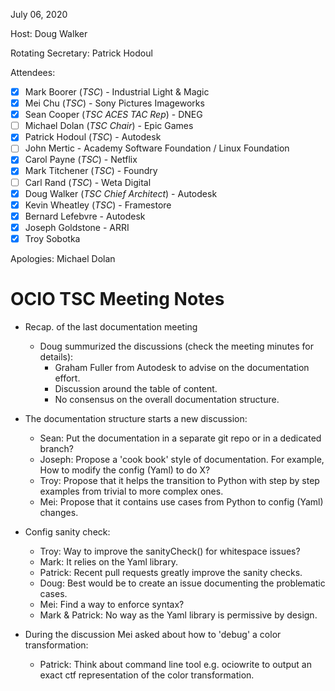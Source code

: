 <!-- SPDX-License-Identifier: CC-BY-4.0 -->
<!-- Copyright Contributors to the OpenColorIO Project. -->

July 06, 2020

Host: Doug Walker

Rotating Secretary: Patrick Hodoul

Attendees:
  * [X] Mark Boorer (_TSC_) - Industrial Light & Magic
  * [X] Mei Chu (_TSC_) - Sony Pictures Imageworks
  * [X] Sean Cooper (_TSC ACES TAC Rep_) - DNEG
  * [ ] Michael Dolan (_TSC Chair_) - Epic Games
  * [X] Patrick Hodoul (_TSC_) - Autodesk
  * [ ] John Mertic - Academy Software Foundation / Linux Foundation
  * [X] Carol Payne (_TSC_) - Netflix
  * [X] Mark Titchener (_TSC_) - Foundry
  * [ ] Carl Rand (_TSC_) - Weta Digital
  * [X] Doug Walker (_TSC Chief Architect_) - Autodesk
  * [X] Kevin Wheatley (_TSC_) - Framestore
  * [X] Bernard Lefebvre - Autodesk
  * [X] Joseph Goldstone - ARRI
  * [X] Troy Sobotka

Apologies:
  Michael Dolan

# **OCIO TSC Meeting Notes**

* Recap. of the last documentation meeting
    - Doug summurized the discussions (check the meeting minutes for details):
      - Graham Fuller from Autodesk to advise on the documentation effort.
      - Discussion around the table of content.
      - No consensus on the overall documentation structure.

* The documentation structure starts a new discussion:
    - Sean: Put the documentation in a separate git repo or in a dedicated branch?
    - Joseph: Propose a 'cook book' style of documentation.
      For example, How to modify the config (Yaml) to do X?
    - Troy: Propose that it helps the transition to Python with step by step examples from trivial
      to more complex ones.
    - Mei: Propose that it contains use cases from Python to config (Yaml) changes.

* Config sanity check:
    - Troy: Way to improve the sanityCheck() for whitespace issues?
    - Mark: It relies on the Yaml library.
    - Patrick: Recent pull requests greatly improve the sanity checks.
    - Doug: Best would be to create an issue documenting the problematic cases.
    - Mei: Find a way to enforce syntax?
    - Mark & Patrick: No way as the Yaml library is permissive by design.

* During the discussion Mei asked about how to 'debug' a color transformation:
    - Patrick: Think about command line tool e.g. ociowrite to output an exact ctf representation
      of the color transformation.

